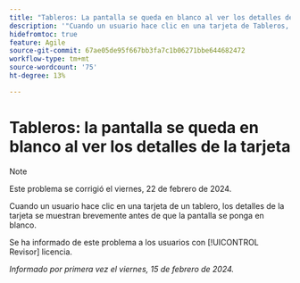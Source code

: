 ```yaml
---
title: "Tableros: La pantalla se queda en blanco al ver los detalles de la tarjeta"
description: '"Cuando un usuario hace clic en una tarjeta de Tableros, los detalles de la tarjeta se muestran brevemente antes de que la pantalla se ponga en blanco".'
hidefromtoc: true
feature: Agile
source-git-commit: 67ae05de95f667bb3fa7c1b06271bbe644682472
workflow-type: tm+mt
source-wordcount: '75'
ht-degree: 13%

---
```



# Tableros: la pantalla se queda en blanco al ver los detalles de la tarjeta

>[!NOTE]
>
>Este problema se corrigió el viernes, 22 de febrero de 2024.

Cuando un usuario hace clic en una tarjeta de un tablero, los detalles de la tarjeta se muestran brevemente antes de que la pantalla se ponga en blanco.

Se ha informado de este problema a los usuarios con [!UICONTROL Revisor] licencia.

_Informado por primera vez el viernes, 15 de febrero de 2024._
